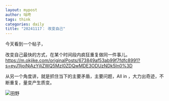 ```yaml
---
layout: mypost
author: 咕咚
tags: think
categories: daily
title: "20241117： 改变自己"
---
```


今天看到一个帖子，

改变自己最快的方式，在某个时间段内疯狂重复做同一件事儿。https://m.okjike.com/originalPosts/673849af53ab99f7fdfc8991?s=eyJ1IjoiNjAzYjliZWQ5MzI0ZDQwMDE3ODUzNDk5In0%3D

从另一个角度讲，就是抓住当下的主要矛盾，主要问题，All in ，大力出奇迹，不断重复，量变产生质变。

![田野](https://cdn.jsdelivr.net/gh/maoruibin/assets@master/2024/11/17/20241117205548533.jpg)

